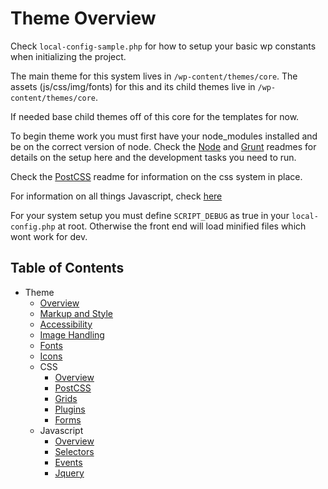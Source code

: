 # Theme Overview

Check `local-config-sample.php` for how to setup your basic wp constants when initializing the project.

The main theme for this system lives in `/wp-content/themes/core`.
The assets (js/css/img/fonts) for this and its child themes live in `/wp-content/themes/core`. 

If needed base child themes off of this core for the templates for now. 

To begin theme work you must first have your node_modules installed and be on the correct version of node. Check the [Node](/docs/guides/node.md) and [Grunt](/docs/theme/grunt.md) readmes for details on the setup here and the development tasks you need to run.

Check the [PostCSS](/docs/theme/css/postcss.md) readme for information on the css system in place.

For information on all things Javascript, check [here](/docs/theme/js/javascript.md)

For your system setup you must define `SCRIPT_DEBUG` as true in your `local-config.php` at root. Otherwise the front end will load minified files which wont work for dev.

## Table of Contents

* Theme
  * [Overview](/docs/theme/README.md)
  * [Markup and Style](/docs/theme/markup-and-style.md)
  * [Accessibility](/docs/theme/accessbility.md)
  * [Image Handling](/docs/theme/images.md)
  * [Fonts](/docs/theme/fonts.md)
  * [Icons](/docs/theme/icons.md)
  * CSS
    * [Overview](/docs/theme/css/README.md)
    * [PostCSS](/docs/theme/css/postcss.md)
    * [Grids](/docs/theme/css/grids.md)
    * [Plugins](/docs/theme/css/plugins.md)
    * [Forms](/docs/theme/css/forms.md)
  * Javascript
    * [Overview](/docs/theme/js/README.md)
    * [Selectors](/docs/theme/js/selectors.md)
    * [Events](/docs/theme/js/events.md)
    * [Jquery](/docs/theme/js/jquery.md)
